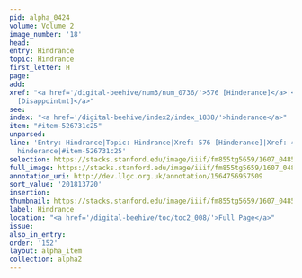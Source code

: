 ```yaml
---
pid: alpha_0424
volume: Volume 2
image_number: '18'
head:
entry: Hindrance
topic: Hindrance
first_letter: H
page:
add:
xref: "<a href='/digital-beehive/num3/num_0736/'>576 [Hinderance]</a>|<a href='/digital-beehive/num2/num_0586/'>470
  [Disappointmt]</a>"
see:
index: "<a href='/digital-beehive/index2/index_1838/'>hinderance</a>"
item: "#item-526731c25"
unparsed:
line: 'Entry: Hindrance|Topic: Hindrance|Xref: 576 [Hinderance]|Xref: 470 [Disappointmt]|Index:
  hinderance|#item-526731c25'
selection: https://stacks.stanford.edu/image/iiif/fm855tg5659/1607_0485/706,3720,3032,582/full/0/default.jpg
full_image: https://stacks.stanford.edu/image/iiif/fm855tg5659/1607_0485/full/full/0/default.jpg
annotation_uri: http://dev.llgc.org.uk/annotation/1564756957509
sort_value: '201813720'
insertion:
thumbnail: https://stacks.stanford.edu/image/iiif/fm855tg5659/1607_0485/706,3720,600,180/250,/0/default.jpg
label: Hindrance
location: "<a href='/digital-beehive/toc/toc2_008/'>Full Page</a>"
issue:
also_in_entry:
order: '152'
layout: alpha_item
collection: alpha2
---
```

